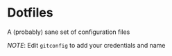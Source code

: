 Dotfiles
=============

A (probably) sane set of configuration files


*NOTE*: Edit `gitconfig` to add your credentials and name
